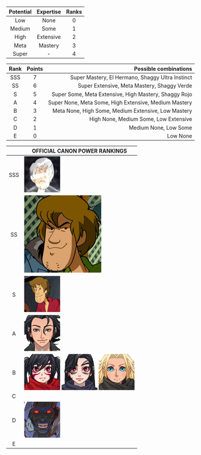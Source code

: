 | Potential | Expertise | Ranks |
|:---------:|:---------:|:-----:|
| Low       | None      | 0     |
| Medium    | Some      | 1     |
| High      | Extensive | 2     |
| Meta      | Mastery   | 3     |
| Super     | -         | 4     |

| Rank | Points | Possible combinations                                 |
|:----:|:------:|------------------------------------------------------:|
| SSS  | 7      | Super Mastery, El Hermano, Shaggy Ultra Instinct      |
| SS   | 6      | Super Extensive, Meta Mastery, Shaggy Verde           |
| S    | 5      | Super Some, Meta Extensive, High Mastery, Shaggy Rojo |
| A    | 4      | Super None, Meta Some, High Extensive, Medium Mastery |
| B    | 3      | Meta None, High Some, Medium Extensive, Low Mastery   |
| C    | 2      | High None, Medium Some, Low Extensive                 |
| D    | 1      | Medium None, Low Some                                 |
| E    | 0      | Low None                                              |

|     | OFFICIAL CANON POWER RANKINGS |
|:---:|-------------------------------|
| SSS |![alt text][instinct]          |
| SS  |![alt text][verde]             |
| S   |![alt text][rojo]              |
| A   |![alt text][brennan]           |
| B   |![alt text][lyra] ![alt text][cynthia] ![alt text][fuu]|
| C   |                               |
| D   |![alt text][ghost]             |
| E   |                               |

[instinct]: https://github.com/magyk81/Gathering_the_Roses/blob/master/Resources/Images/Shaggy_Ultra_Instrinct.png
[verde]: https://github.com/magyk81/Gathering_the_Roses/blob/master/Resources/Images/Shaggy_Verde.png
[rojo]: https://github.com/magyk81/Gathering_the_Roses/blob/master/Resources/Images/Shaggy_Rojo.png
[brennan]: https://github.com/magyk81/Gathering_the_Roses/blob/master/Resources/Images/Brennan.png
[lyra]: https://github.com/magyk81/Gathering_the_Roses/blob/master/Resources/Images/Lyra.png
[cynthia]: https://github.com/magyk81/Gathering_the_Roses/blob/master/Resources/Images/Cynthia.png
[fuu]: https://github.com/magyk81/Gathering_the_Roses/blob/master/Resources/Images/Fuu.png
[ghost]: https://github.com/magyk81/Gathering_the_Roses/blob/master/Resources/Images/Ghost_Boss.png